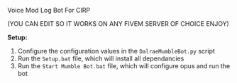 Voice Mod Log Bot For CIRP 

(YOU CAN EDIT SO IT WORKS ON ANY FIVEM SERVER OF CHOICE ENJOY)

**Setup:**
1. Configure the configuration values in the `DalraeMumbleBot.py` script
2. Run the `Setup.bat` file, which will install all dependancies
3. Run the `Start Mumble Bot.bat` file, which will configure opus and run the bot
